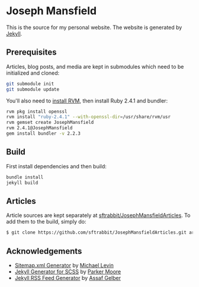 # Joseph Mansfield

This is the source for my personal website. The website is generated by [Jekyll](http://jekyllrb.com/).

## Prerequisites

Articles, blog posts, and media are kept in submodules which need to be initialized and cloned:

```bash
git submodule init
git submodule update
```

You'll also need to [install RVM](https://rvm.io/rvm/install), then install Ruby 2.4.1 and bundler:

```bash
rvm pkg install openssl
rvm install "ruby-2.4.1" --with-openssl-dir=/usr/share/rvm/usr
rvm gemset create JosephMansfield
rvm 2.4.1@JosephMansfield 
gem install bundler -v 2.2.3
```

## Build

First install dependencies and then build:

```bash
bundle install
jekyll build
```

## Articles

Article sources are kept separately at [sftrabbit/JosephMansfieldArticles](https://github.com/sftrabbit/JosephMansfieldArticles). To add them to the build, simply do:

```bash
$ git clone https://github.com/sftrabbit/JosephMansfieldArticles.git articles/_posts
```

## Acknowledgements

- [Sitemap.xml Generator](https://github.com/kinnetica/jekyll-plugins) by [Michael Levin](http://www.kinnetica.com/)
- [Jekyll Generator for SCSS](https://gist.github.com/parkr/2874934) by [Parker Moore](http://parkermoore.de/)
- [Jekyll RSS Feed Generator](https://github.com/agelber/jekyll-rss) by [Assaf Gelber](http://agelber.com/)
